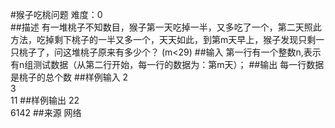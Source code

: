 #猴子吃桃问题
难度：0  
##描述
有一堆桃子不知数目，猴子第一天吃掉一半，又多吃了一个，第二天照此方法，吃掉剩下桃子的一半又多一个，天天如此，到第m天早上，猴子发现只剩一只桃子了，问这堆桃子原来有多少个？ (m<29)
##输入
第一行有一个整数n,表示有n组测试数据（从第二行开始，每一行的数据为：第m天）；
##输出
每一行数据是桃子的总个数
##样例输入
2  
3  
11
##样例输出
22  
6142
##来源
网络
